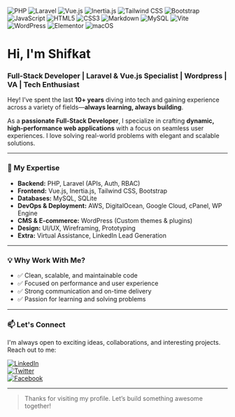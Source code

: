 ![PHP](https://img.shields.io/badge/PHP-777BB4?style=flat&logo=php&logoColor=white)
![Laravel](https://img.shields.io/badge/Laravel-F05340?style=flat&logo=laravel&logoColor=white)
![Vue.js](https://img.shields.io/badge/Vue.js-42B883?style=flat&logo=vue.js&logoColor=white)
![Inertia.js](https://img.shields.io/badge/Inertia.js-3A3A3A?style=flat)
![Tailwind CSS](https://img.shields.io/badge/Tailwind_CSS-06B6D4?style=flat&logo=tailwindcss&logoColor=white)
![Bootstrap](https://img.shields.io/badge/Bootstrap-7952B3?style=flat&logo=bootstrap&logoColor=white)
![JavaScript](https://img.shields.io/badge/JavaScript-F7DF1E?style=flat&logo=javascript&logoColor=black)
![HTML5](https://img.shields.io/badge/HTML5-E34F26?style=flat&logo=html5&logoColor=white)
![CSS3](https://img.shields.io/badge/CSS3-1572B6?style=flat&logo=css3&logoColor=white)
![Markdown](https://img.shields.io/badge/Markdown-000000?style=flat&logo=markdown&logoColor=white)
![MySQL](https://img.shields.io/badge/MySQL-4479A1?style=flat&logo=mysql&logoColor=white)
![Vite](https://img.shields.io/badge/Vite-646CFF?style=flat&logo=vite&logoColor=white)
![WordPress](https://img.shields.io/badge/WordPress-21759B?style=flat&logo=wordpress&logoColor=white)
![Elementor](https://img.shields.io/badge/Elementor-92003B?style=flat&logo=elementor&logoColor=white)
![macOS](https://img.shields.io/badge/macOS-000000?style=flat&logo=apple&logoColor=white)


# Hi, I'm Shifkat  
### Full-Stack Developer | Laravel & Vue.js Specialist | Wordpress | VA | Tech Enthusiast

Hey! I’ve spent the last **10+ years** diving into tech and gaining experience across a variety of fields—**always learning, always building**.

As a **passionate Full-Stack Developer**, I specialize in crafting **dynamic, high-performance web applications** with a focus on seamless user experiences. I love solving real-world problems with elegant and scalable solutions.

---

### 💼 My Expertise

- **Backend:** PHP, Laravel (APIs, Auth, RBAC)
- **Frontend:** Vue.js, Inertia.js, Tailwind CSS, Bootstrap
- **Databases:** MySQL, SQLite
- **DevOps & Deployment:** AWS, DigitalOcean, Google Cloud, cPanel, WP Engine
- **CMS & E-commerce:** WordPress (Custom themes & plugins)
- **Design:** UI/UX, Wireframing, Prototyping
- **Extra:** Virtual Assistance, LinkedIn Lead Generation

---

### 💡 Why Work With Me?

- ✅ Clean, scalable, and maintainable code
- ✅ Focused on performance and user experience
- ✅ Strong communication and on-time delivery
- ✅ Passion for learning and solving problems

---

### 📫 Let's Connect

I'm always open to exciting ideas, collaborations, and interesting projects.  
Reach out to me:

[![LinkedIn](https://img.shields.io/badge/LinkedIn-0077B5?style=flat-square&logo=linkedin&logoColor=white)](https://www.linkedin.com/in/shifkat-ahamed-siddiqui/)  
[![Twitter](https://img.shields.io/badge/Twitter-1DA1F2?style=flat-square&logo=twitter&logoColor=white)](https://x.com/shifkat)  
[![Facebook](https://img.shields.io/badge/Facebook-1877F2?style=flat-square&logo=facebook&logoColor=white)](https://www.facebook.com/shifkat)  


---

> Thanks for visiting my profile. Let’s build something awesome together!
